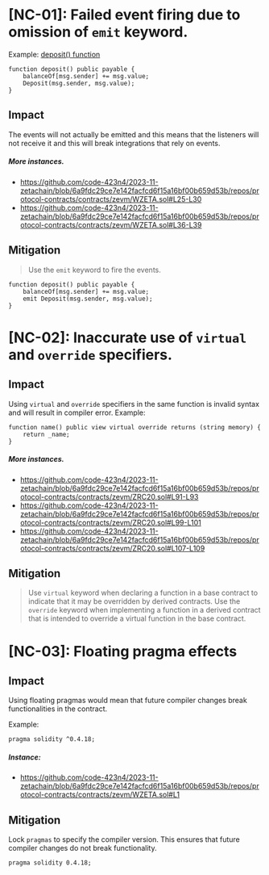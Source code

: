 # [NC-01]: Failed event firing due to omission of `emit` keyword. 

Example: [deposit() function](https://github.com/code-423n4/2023-11-zetachain/blob/6a9fdc29ce7e142facfcd6f15a16bf00b659d53b/repos/protocol-contracts/contracts/zevm/WZETA.sol#L20-L23)
```Solidity
function deposit() public payable {
    balanceOf[msg.sender] += msg.value;
    Deposit(msg.sender, msg.value);
}
```

## Impact
The events will not actually be emitted and this means that the listeners will not receive it and this will break integrations that rely on events.

##### More instances.
- <https://github.com/code-423n4/2023-11-zetachain/blob/6a9fdc29ce7e142facfcd6f15a16bf00b659d53b/repos/protocol-contracts/contracts/zevm/WZETA.sol#L25-L30>
- <https://github.com/code-423n4/2023-11-zetachain/blob/6a9fdc29ce7e142facfcd6f15a16bf00b659d53b/repos/protocol-contracts/contracts/zevm/WZETA.sol#L36-L39>

## Mitigation
> Use the `emit` keyword to fire the events. 

```Solidity
function deposit() public payable {
    balanceOf[msg.sender] += msg.value;
    emit Deposit(msg.sender, msg.value);
}
```

# [NC-02]: Inaccurate use of `virtual` and `override` specifiers. 
## Impact
Using `virtual` and `override` specifiers   in the same function  is invalid syntax and will result in compiler error. 
Example:
```Solidity
function name() public view virtual override returns (string memory) {
    return _name;
}
```

##### More instances.
- <https://github.com/code-423n4/2023-11-zetachain/blob/6a9fdc29ce7e142facfcd6f15a16bf00b659d53b/repos/protocol-contracts/contracts/zevm/ZRC20.sol#L91-L93>
- <https://github.com/code-423n4/2023-11-zetachain/blob/6a9fdc29ce7e142facfcd6f15a16bf00b659d53b/repos/protocol-contracts/contracts/zevm/ZRC20.sol#L99-L101>
- <https://github.com/code-423n4/2023-11-zetachain/blob/6a9fdc29ce7e142facfcd6f15a16bf00b659d53b/repos/protocol-contracts/contracts/zevm/ZRC20.sol#L107-L109>

## Mitigation
> Use `virtual` keyword when declaring a function in a base contract to indicate that it may be overridden by derived contracts.
>Use the `override` keyword when implementing a function in a derived contract that is intended to override a virtual function in the base contract.

# [NC-03]: Floating pragma effects

## Impact
Using floating pragmas would mean that future compiler changes break functionalities in the contract.

Example: 
```Solidity
pragma solidity ^0.4.18;
```
##### Instance:
- <https://github.com/code-423n4/2023-11-zetachain/blob/6a9fdc29ce7e142facfcd6f15a16bf00b659d53b/repos/protocol-contracts/contracts/zevm/WZETA.sol#L1>

## Mitigation
Lock `pragmas` to specify the compiler version. This ensures that future compiler changes do not break functionality.

```Solidity
pragma solidity 0.4.18;
```

